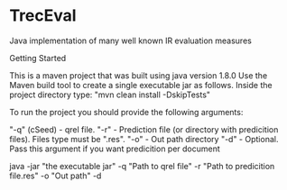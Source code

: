 # TrecEval
Java implementation of many well known IR evaluation measures

Getting Started

This is a maven project that was built using java version 1.8.0 Use the Maven build tool to create a single executable jar as follows. Inside the project directory type: "mvn clean install -DskipTests"

To run the project you should provide the following arguments: 

"-q" (cSeed) - qrel file. 
"-r" - Prediction file (or directory with predicition files). Files type must be ".res". 
"-o" - Out path directory
"-d" - Optional. Pass this argument if you want predicition per document

java -jar "the executable jar" -q "Path to qrel file" -r "Path to predicition file.res" -o "Out path" -d
